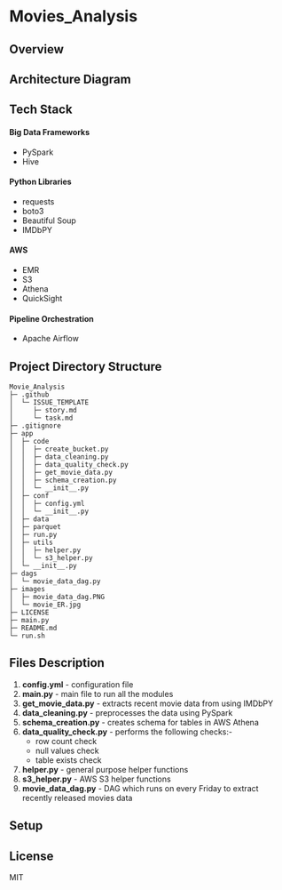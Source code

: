 # Movies_Analysis



## Overview



## Architecture Diagram


## Tech Stack

#### Big Data Frameworks
- PySpark 
- Hive

#### Python Libraries
- requests
- boto3
- Beautiful Soup 
- IMDbPY

#### AWS
- EMR
- S3
- Athena 
- QuickSight

#### Pipeline Orchestration 
- Apache Airflow


## Project Directory Structure
```
Movie_Analysis
├─ .github
│  └─ ISSUE_TEMPLATE
│     ├─ story.md
│     └─ task.md
├─ .gitignore
├─ app
│  ├─ code
│  │  ├─ create_bucket.py
│  │  ├─ data_cleaning.py
│  │  ├─ data_quality_check.py
│  │  ├─ get_movie_data.py
│  │  ├─ schema_creation.py
│  │  └─ __init__.py
│  ├─ conf
│  │  ├─ config.yml
│  │  └─ __init__.py
│  ├─ data
│  ├─ parquet
│  ├─ run.py
│  ├─ utils
│  │  ├─ helper.py
│  │  └─ s3_helper.py
│  └─ __init__.py
├─ dags
│  └─ movie_data_dag.py
├─ images
│  ├─ movie_data_dag.PNG
│  └─ movie_ER.jpg
├─ LICENSE
├─ main.py
├─ README.md
└─ run.sh

```

## Files Description 
1. **config.yml** - configuration file
2. **main.py** - main file to run all the modules
3. **get_movie_data.py** - extracts recent movie data from using IMDbPY
4. **data_cleaning.py** -  preprocesses the data using PySpark
5. **schema_creation.py** - creates schema for tables in AWS Athena
6. **data_quality_check.py** - performs the following checks:-
    - row count check
    - null values check
    - table exists check
7. **helper.py** -  general purpose helper functions 
8. **s3_helper.py** - AWS S3 helper functions 
9. **movie_data_dag.py** - DAG which runs on every Friday to extract recently 
released movies data


## Setup


## License
MIT
